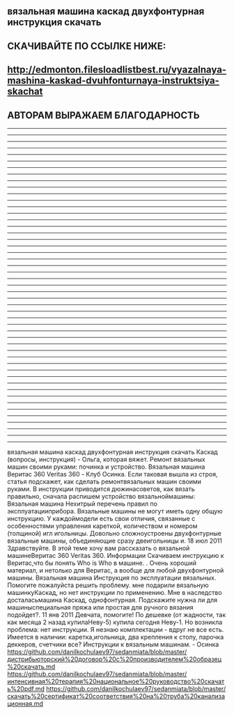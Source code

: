 вязальная машина каскад двухфонтурная инструкция скачать
--------------------------------------------------
СКАЧИВАЙТЕ ПО ССЫЛКЕ НИЖЕ:
--------------------------------------------------
http://edmonton.filesloadlistbest.ru/vyazalnaya-mashina-kaskad-dvuhfonturnaya-instruktsiya-skachat
--------------------------------------------------
АВТОРАМ ВЫРАЖАЕМ БЛАГОДАРНОСТЬ
--------------------------------------------------
--------------------------------------------------
--------------------------------------------------
--------------------------------------------------
--------------------------------------------------
--------------------------------------------------
--------------------------------------------------
--------------------------------------------------
--------------------------------------------------
--------------------------------------------------
--------------------------------------------------
--------------------------------------------------
--------------------------------------------------
--------------------------------------------------
--------------------------------------------------
--------------------------------------------------
--------------------------------------------------
--------------------------------------------------
--------------------------------------------------
--------------------------------------------------
--------------------------------------------------
--------------------------------------------------
--------------------------------------------------
--------------------------------------------------
--------------------------------------------------
--------------------------------------------------
--------------------------------------------------
--------------------------------------------------
--------------------------------------------------
--------------------------------------------------
--------------------------------------------------
--------------------------------------------------
--------------------------------------------------
--------------------------------------------------
--------------------------------------------------
--------------------------------------------------
--------------------------------------------------
--------------------------------------------------
--------------------------------------------------
--------------------------------------------------
--------------------------------------------------
--------------------------------------------------
--------------------------------------------------
--------------------------------------------------
--------------------------------------------------
--------------------------------------------------
--------------------------------------------------
--------------------------------------------------
--------------------------------------------------
--------------------------------------------------
вязальная машина каскад двухфонтурная инструкция скачать Каскад (вопросы, инструкция) - Ольга, которая вяжет. Ремонт вязальных машин своими руками: починка и устройство. Вязальная машина Веритас 360 Veritas 360 - Клуб Осинка. Если таковая вышла из строя, статья подскажет, как сделать ремонтвязальных машин своими руками.  В инструкции приводится дюжинасоветов, как вязать правильно, сначала распишем устройство вязальноймашины: Вязальная машина  Нехитрый перечень правил по эксплуатацииприбора. Вязальные машины не могут иметь одну общую инструкцию. У каждоймодели есть свои отличия, связанные с особенностями управления кареткой, количеством и номером (толщиной) игл игольницы. Довольно сложноустроены двухфонтурные вязальные машины, объединяющие сразу двеигольницы и. 18 июл 2011  Здравствуйте. В этой теме хочу вам рассказать о вязальной машинеВеритас 360 Veritas 360. Информации  Скачиваем инструкцию к Веритас,что бы понять Who is Who в машине. . Очень хороший материал, и нетолько для Веритас, а вообще для любой двухфонтурной машины. Вязальная машина  Инструкция по эксплуатации вязальных. Помогите пожалуйста решить проблему. мне подарили вязальную машинкуКаскад, но нет инструкции по применению.  Мне в наследство досталасьмашина Каскад, однофонтурная.  Подскажите нужна ли для машиныспециальная пряжа или простая для ручного вязания подойдет?. 11 янв 2011  Девчата, помогите! По дешевке (от жадности, так как месяца 2 назад купилаНеву-5) купила сегодня Неву-1. Но возникла проблема: нет инструкции. Я незнаю комплектации - вдруг не все есть. Имеется в наличии: каретка,игольница, два крепления к столу, парочка деккеров, счетчики все?
Инструкции к вязальным машинам. - Осинка
https://github.com/danilkochulaev97/sedanmiata/blob/master/дистрибьюторский%20договор%20с%20производителем%20образец%20скачать.md
https://github.com/danilkochulaev97/sedanmiata/blob/master/интенсивная%20терапия%20национальное%20руководство%20скачать%20pdf.md
https://github.com/danilkochulaev97/sedanmiata/blob/master/скачать%20сертификат%20соответствия%20на%20труба%20канализационная.md